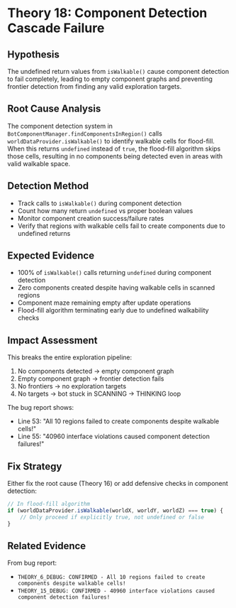 # Theory 18: Component Detection Cascade Failure

## Hypothesis
The undefined return values from `isWalkable()` cause component detection to fail completely, leading to empty component graphs and preventing frontier detection from finding any valid exploration targets.

## Root Cause Analysis
The component detection system in `BotComponentManager.findComponentsInRegion()` calls `worldDataProvider.isWalkable()` to identify walkable cells for flood-fill. When this returns `undefined` instead of `true`, the flood-fill algorithm skips those cells, resulting in no components being detected even in areas with valid walkable space.

## Detection Method
- Track calls to `isWalkable()` during component detection
- Count how many return `undefined` vs proper boolean values
- Monitor component creation success/failure rates
- Verify that regions with walkable cells fail to create components due to undefined returns

## Expected Evidence
- 100% of `isWalkable()` calls returning `undefined` during component detection
- Zero components created despite having walkable cells in scanned regions
- Component maze remaining empty after update operations
- Flood-fill algorithm terminating early due to undefined walkability checks

## Impact Assessment
This breaks the entire exploration pipeline:
1. No components detected → empty component graph
2. Empty component graph → frontier detection fails
3. No frontiers → no exploration targets
4. No targets → bot stuck in SCANNING → THINKING loop

The bug report shows:
- Line 53: "All 10 regions failed to create components despite walkable cells!"
- Line 55: "40960 interface violations caused component detection failures!"

## Fix Strategy
Either fix the root cause (Theory 16) or add defensive checks in component detection:
```javascript
// In flood-fill algorithm
if (worldDataProvider.isWalkable(worldX, worldY, worldZ) === true) {
    // Only proceed if explicitly true, not undefined or false
}
```

## Related Evidence
From bug report:
- `THEORY_6_DEBUG: CONFIRMED - All 10 regions failed to create components despite walkable cells!`
- `THEORY_15_DEBUG: CONFIRMED - 40960 interface violations caused component detection failures!`
